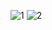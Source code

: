 ![1](https://github.com/user-attachments/assets/d1d6daa8-0ab9-411f-bde1-e81472a969f3)
![2](https://github.com/user-attachments/assets/908c0ab1-ca06-4ca0-a966-57cbf90f105e)
